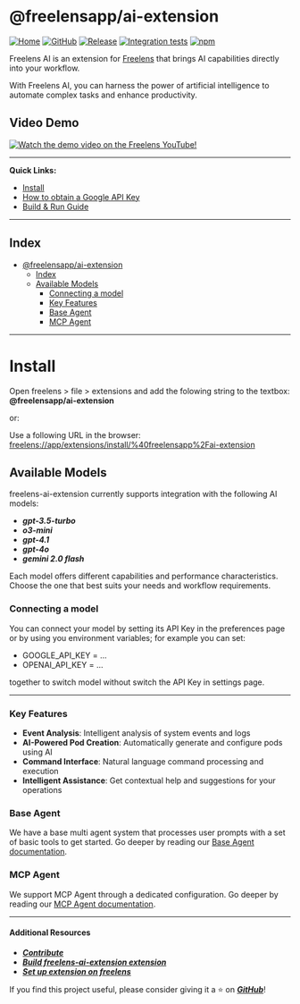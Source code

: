 # @freelensapp/ai-extension

<!-- markdownlint-disable MD013 -->

[![Home](https://img.shields.io/badge/%F0%9F%8F%A0-freelens.app-02a7a0)](https://freelens.app)
[![GitHub](https://img.shields.io/github/stars/freelensapp/freelens-ai-extension?style=flat&label=GitHub%20%E2%AD%90)](https://github.com/freelensapp/freelens-ai-extension)
[![Release](https://img.shields.io/github/v/release/freelensapp/freelens-ai-extension?display_name=tag&sort=semver)](https://github.com/freelensapp/freelens-ai-extension)
[![Integration tests](https://github.com/freelensapp/freelens-ai-extension/actions/workflows/integration-tests.yaml/badge.svg?branch=main)](https://github.com/freelensapp/freelens-ai-extension/actions/workflows/integration-tests.yaml)
[![npm](https://img.shields.io/npm/v/@freelensapp/ai-extension.svg)](https://www.npmjs.com/package/@freelensapp/ai-extension)

Freelens AI is an extension for [Freelens](https://freelens.app) that brings
AI capabilities directly into your workflow.

With Freelens AI, you can harness the power of artificial intelligence to
automate complex tasks and enhance productivity.

## Video Demo

[![Watch the demo video on the Freelens YouTube!](https://img.youtube.com/vi/RLPgmT41TLU/hqdefault.jpg)](https://www.youtube.com/watch?v=RLPgmT41TLU)

---

**Quick Links:**

- [Install](#install)
- [How to obtain a Google API Key](./docs/GOOGLE_API_KEY.md)
- [Build & Run Guide](./docs/BUILD.md)

---

## Index

- [@freelensapp/ai-extension](#freelensappai-extension)
  - [Index](#index)
  - [Available Models](#available-models)
    - [Connecting a model](#connecting-a-model)
    - [Key Features](#key-features)
    - [Base Agent](#base-agent)
    - [MCP Agent](#mcp-agent)

---
# Install
Open freelens > file > extensions and add the folowing string to the textbox: **@freelensapp/ai-extension**

or:

Use a following URL in the browser:
[freelens://app/extensions/install/%40freelensapp%2Fai-extension](freelens://app/extensions/install/%40freelensapp%2Fai-extension)

## Available Models
freelens-ai-extension currently supports integration with the following AI models:

- ***gpt-3.5-turbo***
- ***o3-mini***
- ***gpt-4.1***
- ***gpt-4o***
- ***gemini 2.0 flash***

Each model offers different capabilities and performance characteristics.
Choose the one that best suits your needs and workflow requirements.

### Connecting a model
You can connect your model by setting its API Key in the preferences page or by using you environment variables;
for example you can set:
- GOOGLE_API_KEY = ...
- OPENAI_API_KEY = ...

together to switch model without switch the API Key in settings page.

---

### Key Features

- **Event Analysis**: Intelligent analysis of system events and logs
- **AI-Powered Pod Creation**: Automatically generate and configure pods using AI
- **Command Interface**: Natural language command processing and execution
- **Intelligent Assistance**: Get contextual help and suggestions for your operations

### Base Agent

We have a base multi agent system that processes user prompts with a set of
basic tools to get started. Go deeper by reading our [Base Agent
documentation](docs/BASE_AGENT.md).

### MCP Agent

We support MCP Agent through a dedicated configuration. Go deeper by reading
our [MCP Agent documentation](docs/MCP_AGENT.md).

---

#### Additional Resources

- [***Contribute***](CONTRIBUTING.md)
- [***Build freelens-ai-extension extension***](./docs/BUILD.md)
- [***Set up extension on freelens***](./docs/SET_UP_EXTENSION.md)

If you find this project useful, please consider giving it a ⭐️ on
[***GitHub***](https://github.com/freelensapp/freelens-ai)!
